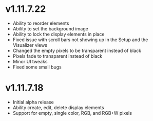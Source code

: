 # v1.11.7.22 #
  * Ability to reorder elements
  * Ability to set the background image
  * Ability to lock the display elements in place
  * Fixed issue with scroll bars not showing up in the Setup and the Visualizer views
  * Changed the empty pixels to be transparent instead of black
  * Pixels fade to transparent instead of black
  * Minor UI tweaks
  * Fixed some small bugs

# v1.11.7.18 #
  * Initial alpha release
  * Ability create, edit, delete display elements
  * Support for empty, single color, RGB, and RGB+W pixels


